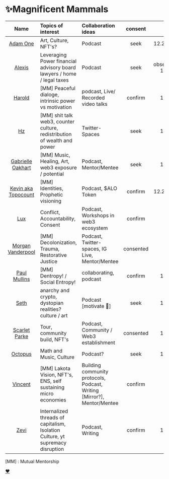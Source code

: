 # ✨Magnificent Mammals 

| Name      | Topics of interest | Collaboration ideas | consent| date|
| :---:        |    :----   | :--- | :---: | --: |
| [Adam One](adam.md)  | Art, Culture, NFT's? | Podcast | seek | 12.25.22 |
| [Alexis](alexis.md)  |Leveraging Power financial advisory board lawyers / home / legal taxes | Podcast | seek | observed 1.3.22 |
| [Harold](harold.md) | [MM] Peaceful dialoge, intrinsic power vs motivation | podcast, Live/ Recorded video talks| confirm | 1.3.22 |
| [Hz](hz.md) | [MM] shit talk web3, counter culture, redistribution of wealth and power | Twitter-Spaces  | seek | 1.3.22 |
| [Gabrielle Oakhart](Gabriel.md)  | [MM] Music, Healing, Art, web3 exposure / potential  | Podcast, Mentor/Mentee| seek | 1.4.22 |
| [Kevin aka Topocount](kevin.md.md)  | [MM] Identities, Prophetic visioning | Podcast, $ALO Token | confirm | 12.22.21 |
| [Lux](lux.md)  | Conflict, Accountability, Consent | Podcast, Workshops in web3 ecosystem | confirm | |
| [Morgan Vanderpool](morganicMovement.md) | [MM] Decolonization, Trauma, Restorative Justice | Podcast, Twitter-spaces, IG Live, Mentor/Mentee | consented | |
| [Paul Mullins](paul.md) | [MM] Dentropy! / Social Entropy! | collaborating, podcast | confirm| 1.5.22 |
| [Seth](seth.md) | anarchy and crypto, dystopian realities? culture / art | Podcast [motivate 🎨] | seek |1.4.22 |  
| [Scarlet Parke](scarletParke.md)  | Tour, community build, NFT's | Podcast, Community / Web3 establishment | consented | 1.6.22 |
| [Octopus](octopus.md)  | Math and Music, Culture | Podcast? | seek | 1.7.22 |
| [Vincent](vincent.md)  | [MM] Lakota Vision, NFT's, ENS, self sustaining micro economies | Building community protocols, Podcast, Writing [Mirror?], Mentor/Mentee| confirm | |
| [Zevi](zevi.md) | Internalized threads of capitalism, Isolation Culture, yt supremacy disruption  | Podcast, Writing | confirm | 1.5.22 |

[MM] : Mutual Mentorship

[❤️](https://miro.com/app/board/uXjVOZg1NW8=/?invite_link_id=305437653084)

